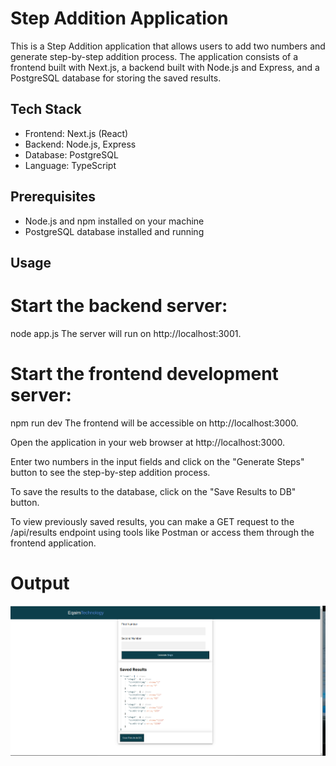 # Step Addition Application

This is a Step Addition application that allows users to add two numbers and generate step-by-step addition process. The application consists of a frontend built with Next.js, a backend built with Node.js and Express, and a PostgreSQL database for storing the saved results.

## Tech Stack

- Frontend: Next.js (React)
- Backend: Node.js, Express
- Database: PostgreSQL
- Language: TypeScript

## Prerequisites

- Node.js and npm installed on your machine
- PostgreSQL database installed and running

## Usage

# Start the backend server:
node app.js
The server will run on http://localhost:3001.

# Start the frontend development server:

npm run dev
The frontend will be accessible on http://localhost:3000.

Open the application in your web browser at http://localhost:3000.

Enter two numbers in the input fields and click on the "Generate Steps" button to see the step-by-step addition process.

To save the results to the database, click on the "Save Results to DB" button.

To view previously saved results, you can make a GET request to the /api/results endpoint using tools like Postman or access them through the frontend application.


# Output

![alt text](https://github.com/pkpprasanth/EqaimTechnology/blob/master/output/1.png)
